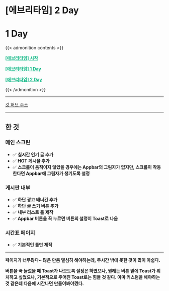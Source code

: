 # [에브리타임] 2 Day


# 1 Day

{{< admonition contents >}}

<a aria-current="page" class="active" href="https://jyukki97.github.io/start/" style="color: rgb(18, 184, 134); font-weight: bold;">[에브리타임] 시작</a>

<a aria-current="page" class="active" href="https://jyukki97.github.io/1day/" style="color: rgb(18, 184, 134); font-weight: bold;">[에브리타임] 1 Day</a>

<a aria-current="page" class="active" href="https://jyukki97.github.io/2day/" style="color: rgb(18, 184, 134); font-weight: bold;">[에브리타임] 2 Day</a>

{{< /admonition >}}

___

[깃 허브 주소](https://github.com/jyukki97/Flutter-Every-Time-Clone/tree/main/flutter_app)

___

## 한 것

### 메인 스크린

- ✅ **실시간 인기 글 추가**
- ✅ **HOT 게시물 추가**
- ✅ **스크롤이 움직이지 않았을 경우에는 Appbar의 그림자가 없지만, 스크롤이 작동한다면 Appbar에 그림자가 생기도록 설정**

### 게시판 내부

- ✅ **하단 광고 배너칸 추가**
- ✅ **하단 글 쓰기 버튼 추가**
- ✅ **내부 리스트 틀 제작**
- ✅ **Appbar 버튼을 꾹 누르면 버튼의 설명이 Toast로 나옴**  

### 시간표 페이지

- ✅ **기본적인 틀만 제작**

___

**페이지가 너무많다~ 많은 만큼 열심히 해야하는데, 두시간 밖에 못한 것이 많이 아쉽다.**

**버튼을 꾹 눌렀을 때 Toast가 나오도록 설정은 하였으나, 원래는 버튼 밑에 Toast가 위치하고 싶었으나, 기본적으로 주어진 Toast로는 힘들 것 같다. 아마 커스텀을 해야하는 것 같은데 다음에 시간나면 만들어봐야겠다.**


